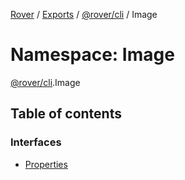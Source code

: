 [Rover](../README.md) / [Exports](../modules.md) / [@rover/cli](_rover_cli.md) / Image

# Namespace: Image

[@rover/cli](_rover_cli.md).Image

## Table of contents

### Interfaces

- [Properties](../interfaces/_rover_cli.Image.Properties.md)
